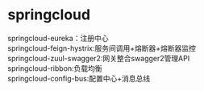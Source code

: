 # springcloud

springcloud-eureka：注册中心\
springcloud-feign-hystrix:服务间调用+熔断器+熔断器监控\
springcloud-zuul-swagger2:网关整合swagger2管理API\
springcloud-ribbon:负载均衡\
springcloud-config-bus:配置中心+消息总线
